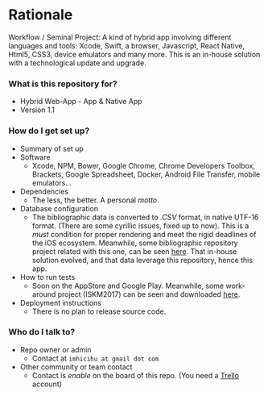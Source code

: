 # Rationale #

Workflow / Seminal Project: A kind of hybrid app involving different languages and tools: Xcode, Swift, a browser, Javascript, React Native, Html5, CSS3, device emulators and many more. This is an in-house solution with a technological update and upgrade.

### What is this repository for? ###

* Hybrid Web-App - App & Native App
* Version 1.1


### How do I get set up? ###

* Summary of set up
* Software
     - Xcode, NPM, Bower, Google Chrome, Chrome Developers Toolbox, Brackets, Google Spreadsheet, Docker, Android File Transfer, mobile emulators...
* Dependencies
     - The less, the better. A personal _motto_.
* Database configuration
     - The bibliographic data is converted to _.CSV_ format, in native UTF-16 format. (There are some cyrillic issues, fixed up to now). This is a _must_ condition for proper rendering and meet the rigid deadlines of the iOS ecosystem. Meanwhile, some bibliographic repository project related with this one, can be seen [here](https://bitbucket.org/imhicihu/database-on-mobile-device). That in-house solution evolved, and that data leverage this repository, hence this app.  
* How to run tests
     - Soon on the AppStore and Google Play. Meanwhile, some work-around project (ISKM2017) can be seen and downloaded [here](https://play.google.com/store/apps/details?id=com.iskm2017.app_120833_124594&hl=es).
* Deployment instructions
     - There is no plan to release source code. 


### Who do I talk to? ###

* Repo owner or admin
     - Contact at `imhicihu at gmail dot com`
* Other community or team contact
     - Contact is _enable_ on the board of this repo. (You need a [Trello](https://trello.com/) account)